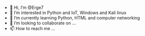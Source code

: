 - 👋 Hi, I’m @Erge7
- 👀 I’m interested in Python and IoT, Windows and Kali linux
- 🌱 I’m currently learning Python, HTML and computer networking
- 💞️ I’m looking to collaborate on ...
- 📫 How to reach me ...

<!---
Erge7/Erge7 is a ✨ special ✨ repository because its `README.md` (this file) appears on your GitHub profile.
You can click the Preview link to take a look at your changes.
--->
